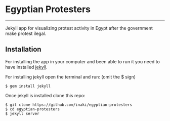 # Egyptian Protesters
----------------------
 Jekyll app for visualizing protest activity in Egypt after the government make protest ilegal.

## Installation
For installing the app in your computer and been able to run it you need to have installed [jekyll](https://jekyllrb.com/). 

For installing jekyll open the terminal and run: (omit the $ sign)

`$ gem install jekyll`

Once jekyll is installed clone this repo:

```
$ git clone https://github.com/inaki/egyptian-protesters
$ cd egyptian-protesters
$ jekyll server
```

